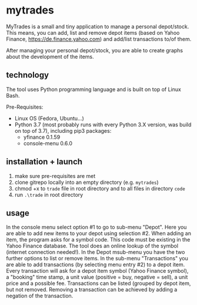 # mytrades
MyTrades is a small and tiny application to manage a personal depot/stock. This means, you can add, list and remove depot items (based on Yahoo Finance, https://de.finance.yahoo.com)  and add/list transactions to/of them.

After managing your personal depot/stock, you are able to create graphs about the development of the items.

## technology
The tool uses Python programming language and is built on top of Linux Bash.

Pre-Requisites:
- Linux OS (Fedora, Ubuntu...)
- Python 3.7 (most probably runs with every Python 3.X version, was build on top of 3.7), including pip3 packages:
  - yfinance 0.1.59
  - console-menu 0.6.0

## installation + launch
1. make sure pre-requisites are met
2. clone gitrepo locally into an empty directory (e.g. `mytrades`)
3. chmod +x to `trade` file in root directory and to all files in directory `code`
4. run `.\trade` in root directory

## usage
In the console menu select option #1 to go to sub-menu "Depot". Here you are able to add new items to your depot using selection #2. When adding an item, the program asks for a symbol code. This code must be existing in the Yahoo Finance database. The tool does an online lookup of the symbol (internet connection needed!). In the Depot msub-menu you have the two further options to list or remove items.
In the sub-menu "Transactions" you are able to add transactions (by selecting menu entry #2) to a depot item. Every transaction will ask for a depot item symbol (Yahoo Finance symbol), a "booking" time stamp, a unit value (positive = buy, negative = sell), a unit price and a possible fee. Transactions can be listed (grouped by depot item, but not removed. Removing a transaction can be achieved by adding a negation of the transaction.
